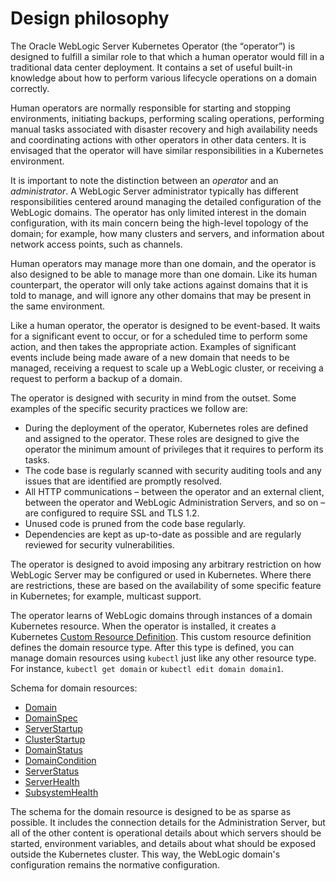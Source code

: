 
# Design philosophy

The Oracle WebLogic Server Kubernetes Operator (the “operator”) is designed to fulfill a similar role to that which a human operator would fill in a traditional data center deployment.  It contains a set of useful built-in knowledge about how to perform various lifecycle operations on a domain correctly.

Human operators are normally responsible for starting and stopping environments, initiating backups, performing scaling operations, performing manual tasks associated with disaster recovery and high availability needs and coordinating actions with other operators in other data centers.  It is envisaged that the operator will have similar responsibilities in a Kubernetes environment.

It is important to note the distinction between an *operator* and an *administrator*.  A WebLogic Server administrator typically has different responsibilities centered around managing the detailed configuration of the WebLogic domains.  The operator has only limited interest in the domain configuration, with its main concern being the high-level topology of the domain; for example, how many clusters and servers, and information about network access points, such as channels.

Human operators may manage more than one domain, and the operator is also designed to be able to manage more than one domain.  Like its human counterpart, the operator will only take actions against domains that it is told to manage, and will ignore any other domains that may be present in the same environment.

Like a human operator, the operator is designed to be event-based.  It waits for a significant event to occur, or for a scheduled time to perform some action, and then takes the appropriate action.  Examples of significant events include being made aware of a new domain that needs to be managed, receiving a request to scale up a WebLogic cluster, or receiving a request to perform a backup of a domain.

The operator is designed with security in mind from the outset.  Some examples of the specific security practices we follow are:

*	During the deployment of the operator, Kubernetes roles are defined and assigned to the operator.  These roles are designed to give the operator the minimum amount of privileges that it requires to perform its tasks.
*	The code base is regularly scanned with security auditing tools and any issues that are identified are promptly resolved.
*	All HTTP communications – between the operator and an external client, between the operator and WebLogic Administration Servers, and so on – are configured to require SSL and TLS 1.2.
*	Unused code is pruned from the code base regularly.
*	Dependencies are kept as up-to-date as possible and are regularly reviewed for security vulnerabilities.

The operator is designed to avoid imposing any arbitrary restriction on how WebLogic Server may be configured or used in Kubernetes.  Where there are restrictions, these are based on the availability of some specific feature in Kubernetes; for example, multicast support.

The operator learns of WebLogic domains through instances of a domain Kubernetes resource.  When the operator is installed, it creates a Kubernetes [Custom Resource Definition](https://kubernetes.io/docs/concepts/api-extension/custom-resources/).  This custom resource definition defines the domain resource type.  After this type is defined, you can manage domain resources using `kubectl` just like any other resource type.  For instance, `kubectl get domain` or `kubectl edit domain domain1`.  

Schema for domain resources:
* [Domain](../model/src/main/resources/schema/domain.json)
* [DomainSpec](../model/src/main/resources/schema/spec.json)
* [ServerStartup](../model/src/main/resources/schema/serverstartup.json)
* [ClusterStartup](../model/src/main/resources/schema/clusterstartup.json)
* [DomainStatus](../model/src/main/resources/schema/status.json)
* [DomainCondition](../model/src/main/resources/schema/condition.json)
* [ServerStatus](../model/src/main/resources/schema/serverstatus.json)
* [ServerHealth](../model/src/main/resources/schema/serverhealth.json)
* [SubsystemHealth](../model/src/main/resources/schema/subsystemhealth.json)

The schema for the domain resource is designed to be as sparse as possible.  It includes the connection details for the Administration Server, but all of the other content is operational details about which servers should be started, environment variables, and details about what should be exposed outside the Kubernetes cluster.  This way, the WebLogic domain's configuration remains the normative configuration.
